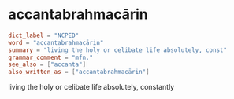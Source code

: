 # accantabrahmacārin

``` toml
dict_label = "NCPED"
word = "accantabrahmacārin"
summary = "living the holy or celibate life absolutely, const"
grammar_comment = "mfn."
see_also = ["accanta"]
also_written_as = ["accantabrahmacārin"]
```

living the holy or celibate life absolutely, constantly

